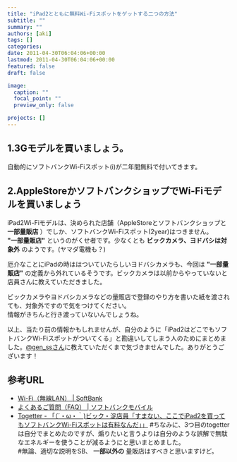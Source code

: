 ```yaml
---
title: "iPad2とともに無料Wi-Fiスポットをゲットする二つの方法"
subtitle: ""
summary: ""
authors: [aki]
tags: []
categories: 
date: 2011-04-30T06:04:06+00:00
lastmod: 2011-04-30T06:04:06+00:00
featured: false
draft: false

image:
  caption: ""
  focal_point: ""
  preview_only: false

projects: []
---
```

## 1.3Gモデルを買いましょう。
自動的にソフトバンクWi-Fiスポット(i)が二年間無料で付いてきます。
## 2.AppleStoreかソフトバンクショップでWi-Fiモデルを買いましょう
iPad2Wi-Fiモデルは、決められた店舗（AppleStoreとソフトバンクショップと **一部量販店** ）でしか、ソフトバンクWi-Fiスポット(2year)はつきません。  
**"一部量販店"** というのがくせ者です。少なくとも **ビックカメラ、ヨドバシは対象外** のようです。(ヤマダ電機も？)

厄介なことにiPadの時ははついていたらしいヨドバシカメラも、今回は **"一部量販店"** の定義から外れているそうです。ビックカメラは以前からやっていないと店員さんに教えていただきました。

ビックカメラやヨドバシカメラなどの量販店で登録のやり方を書いた紙を渡されても、対象外ですので気をつけてください。  
情報がきちんと行き渡っていないんでしょうね。

以上、当たり前の情報かもしれませんが、自分のように「iPad2はどこでもソフトバンクWi-Fiスポットがついてくる」と勘違いしてしまう人のためにまとめました。[@gen\_ssさん](http://twitter.com/gen_ss/)に教えていただくまで気づきませんでした。ありがとうございます！

## 参考URL

- [Wi-Fi（無線LAN） | SoftBank](http://mb.softbank.jp/mb/ipad/service/wi-fi/)
- [よくあるご質問（FAQ） | ソフトバンクモバイル](http://faq.mb.softbank.jp/detail.aspx?id=9216&a=101)
- [Togetter - 「（´・ω・｀)ビック・淀店員「すまない、ここでiPad2を買ってもソフトバンクWi-Fiスポットは有料なんだ」」](http://togetter.com/li/129431)
#ちなみに、3つ目のtogetterは自分でまとめたのですが、煽りたいと言うよりは自分のような誤解で無駄なエネルギーを使うことが減るようにと思いまとめました。  
#無論、適切な説明をSB、 **一部以外の** 量販店はすべきと思いますけど。

